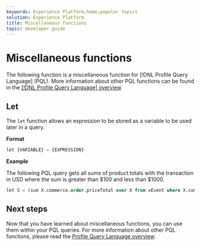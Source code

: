 ```yaml
---
keywords: Experience Platform;home;popular topics
solution: Experience Platform
title: Miscellaneous functions
topic: developer guide
---
```


# Miscellaneous functions

The following function is a miscellaneous function for [!DNL Profile Query Language] (PQL). More information about other PQL functions can be found in the [[!DNL Profile Query Language] overview](./overview.md).

## Let

The `let` function allows an expression to be stored as a variable to be used later in a query.

**Format**

```sql
let {VARIABLE} = {EXPRESSION}
```

**Example**

The following PQL query gets all sums of product totals with the transaction in USD where the sum is greater than $100 and less than $1000.

```sql
let S = (sum X.commerce.order.priceTotal over X from xEvent where X.commerce.order.currencyCode = "USD") in (S > 100 and S < 1000)
```

## Next steps

Now that you have learned about miscellaneous functions, you can use them within your PQL queries. For more information about other PQL functions, please read the [Profile Query Language overview](./overview.md). 
